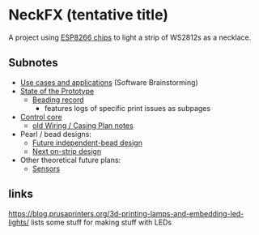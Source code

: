 # NeckFX (tentative title)

A project using [ESP8266 chips](be8ef21f-ea6e-4f96-8b87-9a54694fb29f.md) to light a strip of WS2812s as a necklace.

## Subnotes

- [Use cases and applications](5870ee83-701f-4cd9-8380-aed86bcbddb0.md) (Software Brainstorming)
- [State of the Prototype](369c67c5-e608-4dcd-9f61-0cb357e6350e.md)
  - [Beading record](4a3f9419-5682-4b52-a9b5-1db294844c6f.md)
    - features logs of specific print issues as subpages
- [Control core](8b9e569c-747b-44f9-a7d1-73ac4fb905cd.md)
  - [old Wiring / Casing Plan notes](ac931713-9adf-4398-8bcd-111b7bd39c99.md)
- Pearl / bead designs:
  - [Future independent-bead design](7861ea33-8916-477e-8d9a-be130655c8a2.md)
  - [Next on-strip design](1cd0848f-6742-4cf0-a19b-191fb2f23e26.md)
- Other theoretical future plans:
  - [Sensors](42575c9a-2bc8-4232-9f68-e03f6445001b.md)

## links

https://blog.prusaprinters.org/3d-printing-lamps-and-embedding-led-lights/ lists some stuff for making stuff with LEDs
